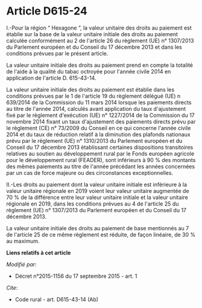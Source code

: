 # Article D615-24

I.-Pour la région “ Hexagone ”, la valeur unitaire des droits au paiement est établie sur la base de la valeur unitaire
initiale des droits au paiement calculée conformément au 2 de l'article 26 du règlement (UE) n° 1307/2013 du Parlement
européen et du Conseil du 17 décembre 2013 et dans les conditions prévues par le présent article. 

La valeur unitaire initiale des droits au paiement prend en compte la totalité de l'aide à la qualité du tabac octroyée pour
l'année civile 2014 en application de l'article D. 615-43-14. 

La valeur unitaire initiale des droits au paiement est établie dans les conditions prévues par le 1 de l'article 19 du
règlement délégué (UE) n 639/2014 de la Commission du 11 mars 2014 lorsque les paiements directs au titre de l'année 2014,
calculés avant application du taux d'ajustement fixé par le règlement d'exécution (UE) n° 1227/2014 de la Commission du 17
novembre 2014 fixant un taux d'ajustement des paiements directs prévu par le règlement (CE) n° 73/2009 du Conseil en ce qui
concerne l'année civile 2014 et du taux de réduction relatif à la diminution des plafonds nationaux prévu par le règlement
(UE) n° 1310/2013 du Parlement européen et du Conseil du 17 décembre 2013 établissant certaines dispositions transitoires
relatives au soutien au développement rural par le Fonds européen agricole pour le développement rural (FEADER), sont
inférieurs à 90 % des montants des mêmes paiements au titre de l'année précédant les années concernées par un cas de force
majeure ou des circonstances exceptionnelles. 

II.-Les droits au paiement dont la valeur unitaire initiale est inférieure à la valeur unitaire régionale en 2019 voient leur
valeur unitaire augmentée de 70 % de la différence entre leur valeur unitaire initiale et la valeur unitaire régionale en
2019, dans les conditions prévues au 4 de l'article 25 du règlement (UE) n° 1307/2013 du Parlement européen et du Conseil du
17 décembre 2013. 

La valeur unitaire initiale des droits au paiement de base mentionnés au 7 de l'article 25 de ce même règlement est réduite,
de façon linéaire, de 30 % au maximum.

**Liens relatifs à cet article**

_Modifié par_:

  - Décret n°2015-1156 du 17 septembre 2015 - art. 1

_Cite_:

  - Code rural - art. D615-43-14 (Ab)
